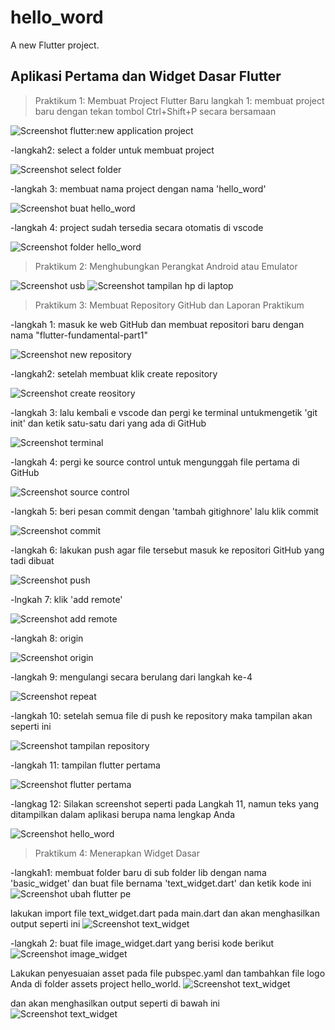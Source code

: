 # hello_word

A new Flutter project.

## Aplikasi Pertama dan Widget Dasar Flutter



> Praktikum 1: Membuat Project Flutter Baru
langkah 1: membuat project baru dengan tekan tombol Ctrl+Shift+P secara bersamaan

![Screenshot flutter:new application project](images/1.01.png)

-langkah2: select a folder untuk membuat project 

![Screenshot select folder](images/1.02.png)

-langkah 3: membuat nama project dengan nama 'hello_word'

![Screenshot buat hello_word](images/1.03.png)


-langkah 4: project sudah tersedia secara otomatis di vscode

![Screenshot folder hello_word](images/1.04.png)


> Praktikum 2: Menghubungkan Perangkat Android atau Emulator

![Screenshot usb](images/2.01.png)
![Screenshot tampilan hp di laptop](images/2.02.png)

> Praktikum 3: Membuat Repository GitHub dan Laporan Praktikum

-langkah 1: masuk ke web GitHub dan membuat repositori baru dengan nama  "flutter-fundamental-part1"

![Screenshot new repository](images/3.01.png)

-langkah2: setelah membuat klik create repository

![Screenshot create reository](images/3.02.png)

-langkah 3: lalu kembali e vscode dan pergi ke terminal untukmengetik 'git init' dan ketik satu-satu dari yang ada di GitHub

![Screenshot terminal](images/3.03.png)

-langkah 4: pergi ke source control untuk mengunggah file pertama di GitHub

![Screenshot source control](images/3.04.png)

-langkah 5: beri pesan commit dengan 'tambah gitighnore' lalu klik commit

![Screenshot commit](images/3.05.png)

-langkah 6: lakukan push agar file tersebut masuk ke repositori GitHub yang tadi dibuat

![Screenshot push](images/3.06.png)

-lngkah 7: klik 'add remote'

![Screenshot add remote](images/3.07.png)

-langkah 8: origin

![Screenshot origin](images/3.08.png)

-langkah 9: mengulangi secara berulang dari langkah ke-4

![Screenshot repeat](images/3.09.png)

-langkah 10: setelah semua file di push ke repository maka tampilan akan seperti ini

![Screenshot tampilan repository](images/3.10.png)

-langkah 11: tampilan flutter pertama 

![Screenshot flutter pertama](images/3.11.png)

-langkag 12: Silakan screenshot seperti pada Langkah 11, namun teks yang ditampilkan dalam aplikasi berupa nama lengkap Anda

![Screenshot hello_word](images/01.png)



> Praktikum 4: Menerapkan Widget Dasar

-langkah1: membuat folder baru di sub folder lib dengan nama 'basic_widget' dan buat file bernama 'text_widget.dart' dan ketik kode ini
![Screenshot ubah flutter pe](images/4.01.png)

lakukan import file text_widget.dart pada main.dart dan akan menghasilkan output seperti ini
![Screenshot text_widget](images/02.png)

-langkah 2: buat file image_widget.dart yang berisi kode berikut
![Screenshot image_widget](images/4.02.png)

Lakukan penyesuaian asset pada file pubspec.yaml dan tambahkan file logo Anda di folder assets project hello_world.
![Screenshot text_widget](images/assets.png)

dan akan menghasilkan output seperti di bawah ini
![Screenshot text_widget](images/03.png)
